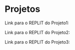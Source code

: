 # Projetos
Link para o REPLIT do Projeto1: 

Link para o REPLIT do Projeto2: 

Link para o REPLIT do Projeto3:
